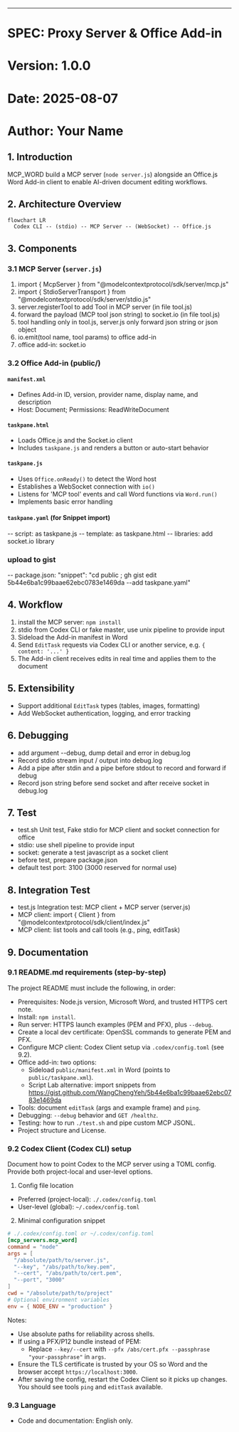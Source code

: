 ---
# SPEC: Proxy Server & Office Add-in

# Version: 1.0.0  
# Date: 2025-08-07  
# Author: Your Name

## 1. Introduction
MCP_WORD build a MCP server (`node server.js`) alongside an Office.js Word Add-in client to enable AI-driven document editing workflows.

## 2. Architecture Overview
```mermaid
flowchart LR
  Codex CLI -- (stdio) -- MCP Server -- (WebSocket) -- Office.js
```


## 3. Components

### 3.1 MCP Server (`server.js`)
  1. import { McpServer } from "@modelcontextprotocol/sdk/server/mcp.js"
  2. import { StdioServerTransport } from "@modelcontextprotocol/sdk/server/stdio.js"
  3. server.registerTool to add Tool in MCP server (in file tool.js)
  4. forward the payload (MCP tool json string) to socket.io (in file tool.js)
  5. tool handling only in tool.js, server.js only forward json string or json object
  6. io.emit(tool name, tool params) to office add-in
  7. office add-in: socket.io

### 3.2 Office Add-in (public/)
#### `manifest.xml`
- Defines Add-in ID, version, provider name, display name, and description
- Host: Document; Permissions: ReadWriteDocument

#### `taskpane.html`
- Loads Office.js and the Socket.io client
- Includes `taskpane.js` and renders a button or auto-start behavior

#### `taskpane.js`
- Uses `Office.onReady()` to detect the Word host
- Establishes a WebSocket connection with `io()`
- Listens for 'MCP tool' events and call Word functions via `Word.run()`
- Implements basic error handling

#### `taskpane.yaml` (for Snippet import)
-- script: as taskpane.js
-- template: as taskpane.html
-- libraries: add socket.io library
### upload to gist
-- package.json: "snippet": "cd public ; gh gist edit 5b44e6ba1c99baae62ebc0783e1469da --add taskpane.yaml"
## 4. Workflow
1. install the MCP server: `npm install`
2. stdio from Codex CLI or fake master, use unix pipeline to provide input
3. Sideload the Add-in manifest in Word
4. Send `EditTask` requests via Codex CLI or another service, e.g. `{ content: '...' }`
5. The Add-in client receives edits in real time and applies them to the document

## 5. Extensibility
- Support additional `EditTask` types (tables, images, formatting)
- Add WebSocket authentication, logging, and error tracking

## 6. Debugging
- add argument --debug, dump detail and error in debug.log 
- Record stdio stream input / output into debug.log
- Add a pipe after stdin and a pipe before stdout to record and forward if debug
- Record json string before send socket and after receive socket in debug.log

## 7. Test
- test.sh Unit test, Fake stdio for MCP client and socket connection for office
- stdio: use shell pipeline to provide input
- socket: generate a test javascript as a socket client
- before test, prepare package.json
- default test port: 3100 (3000 reserved for normal use)
## 8. Integration Test
- test.js Integration test: MCP client + MCP server (server.js)
- MCP client: import { Client } from "@modelcontextprotocol/sdk/client/index.js"
- MCP client: list tools and call tools (e.g., ping, editTask)
## 9. Documentation

### 9.1 README.md requirements (step-by-step)
The project README must include the following, in order:
- Prerequisites: Node.js version, Microsoft Word, and trusted HTTPS cert note.
- Install: `npm install`.
- Run server: HTTPS launch examples (PEM and PFX), plus `--debug`.
- Create a local dev certificate: OpenSSL commands to generate PEM and PFX.
- Configure MCP client: Codex Client setup via `.codex/config.toml` (see 9.2).
- Office add-in: two options:
  - Sideload `public/manifest.xml` in Word (points to `public/taskpane.xml`).
  - Script Lab alternative: import snippets from https://gist.github.com/WangChengYeh/5b44e6ba1c99baae62ebc0783e1469da
- Tools: document `editTask` (args and example frame) and `ping`.
- Debugging: `--debug` behavior and `GET /healthz`.
- Testing: how to run `./test.sh` and pipe custom MCP JSONL.
- Project structure and License.

### 9.2 Codex Client (Codex CLI) setup
Document how to point Codex to the MCP server using a TOML config. Provide both project-local and user-level options.

1) Config file location
- Preferred (project-local): `./.codex/config.toml`
- User-level (global): `~/.codex/config.toml`

2) Minimal configuration snippet
```toml
# ./.codex/config.toml or ~/.codex/config.toml
[mcp_servers.mcp_word]
command = "node"
args = [
  "/absolute/path/to/server.js",
  "--key", "/abs/path/to/key.pem",
  "--cert", "/abs/path/to/cert.pem",
  "--port", "3000"
]
cwd = "/absolute/path/to/project"
# Optional environment variables
env = { NODE_ENV = "production" }
```

Notes:
- Use absolute paths for reliability across shells.
- If using a PFX/P12 bundle instead of PEM:
  - Replace `--key/--cert` with `--pfx /abs/cert.pfx --passphrase "your-passphrase"` in `args`.
- Ensure the TLS certificate is trusted by your OS so Word and the browser accept `https://localhost:3000`.
- After saving the config, restart the Codex Client so it picks up changes. You should see tools `ping` and `editTask` available.

### 9.3 Language
- Code and documentation: English only.
